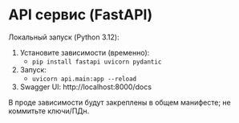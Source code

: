 # API сервис (FastAPI)

Локальный запуск (Python 3.12):

1) Установите зависимости (временно):
   - `pip install fastapi uvicorn pydantic`
2) Запуск:
   - `uvicorn api.main:app --reload`
3) Swagger UI: http://localhost:8000/docs

В проде зависимости будут закреплены в общем манифесте; не коммитьте ключи/ПДн.
